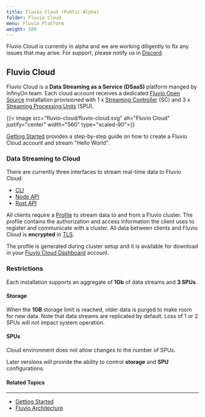 ```yaml
---
title: Fluvio Cloud (Public Alpha)
folder: Fluvio Cloud
menu: Fluvio Platform
weight: 100
---
```


Fluvio Cloud is currently in alpha and we are working diligently to fix any issues that may arise. For support, please notify us in <a href="https://discordapp.com/invite/bBG2dTz" target="_blank">Discord</a>.


## Fluvio Cloud

Fluvio Cloud is a **Data Streaming as a Service (DSaaS)** platform manged by InfinyOn team. Each cloud account receives a dedicated  <a href="https://github.com/infinyon/fluvio" target="_blank">Fluvio Open Source</a> installation provisioned with 1 x [Streaming Controller](/docs/architecture/sc) (SC) and 3 x [Streaming Processing Units](/docs/architecture/spu) (SPU). 

{{< image src="fluvio-cloud/fluvio-cloud.svg" alt="Fluvio Cloud" justify="center" width="560" type="scaled-90">}}

[Getting Started](/docs/getting-started/#create-a-fluvio-cloud-account) provides a step-by-step guide on how to create a Fluvio Cloud account and stream "Hello World". 


### Data Streaming to Cloud

There are currently three interfaces to stream real-time data to Fluvio Cloud:
* [CLI](/docs/cli)
* [Node API](/docs/node-api)
* [Rust API](/docs/rust-api)

All clients require a [Profile](/docs/cli/profiles) to stream data to and from a Fluvio cluster. The profile contains the authorization and access information the client uses to register and communicate with a cluster. All data between clients and Fluvio Cloud is **encrypted** in <a href="https://en.wikipedia.org/wiki/Transport_Layer_Security" target="_blank">TLS</a>.

The profile is generated during cluster setup and it is available for download in your <a href="https://app.fluvio.io" target="_blank">Fluvio Cloud Dashboard</a> account.


### Restrictions

Each installation supports an aggregate of **1Gb** of data streams and **3 SPUs**.

#### Storage 

When the **1GB** storage limit is reached, older data is purged to make room for new data. Note that data streams are replicated by default. Loss of 1 or 2 SPUs will not impact system operation.

#### SPUs 
Cloud environment does not allow changes to the number of SPUs. 

Later versions will provide the ability to control **storage** and **SPU** configurations.


#### Related Topics
-------------------
* [Getting Started](/docs/getting-started)
* [Fluvio Architecture](/docs/architecture)

